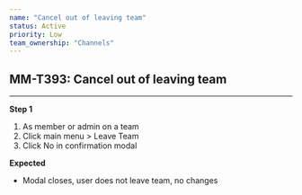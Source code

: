 ```yaml
---
name: "Cancel out of leaving team"
status: Active
priority: Low
team_ownership: "Channels"
---
```


## MM-T393: Cancel out of leaving team

---

**Step 1**

1. As member or admin on a team
2. Click main menu > Leave Team
3. Click No in confirmation modal

**Expected**

- Modal closes, user does not leave team, no changes
